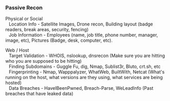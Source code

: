 ### Passive Recon

Physical or Social  
&ensp;	Location Info - Satellite Images, Drone recon, Building layout (badge readers, break areas, security, fencing)  
&ensp;	Job Information - Employees (name, job title, phone number, manager, image, etc), Pictures (Badge, desk, computer, etc).  

Web / Host  
&ensp;	Target Validation - WHOIS, nslookup, dnsrecon (Make sure you are hitting who you are supposed to be hitting)  
&ensp;	Finding Subdomains - Guggle Fu, dig, Nmap, Sublist3r, Bluto, crt.sh, etc  
&ensp;	Fingerprinting - Nmap, Wapppalyzer, WhatWeb, BuiltWith, Netcat (What's running on the host, what versions are they using, what services are being hosted)  
&ensp;	Data Breaches - HaveIBeenPwned, Breach-Parse, WeLeadInfo (Past breaches that have leaked data)  



